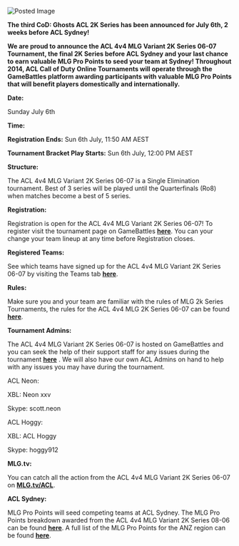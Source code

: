 ![Posted Image](http://i.imgur.com/u8KXzPx.jpg?1?8685)





**The third CoD: Ghosts ACL 2K Series has been announced for July 6th, 2 weeks before ACL Sydney!**





**We are proud to announce the ACL 4v4 MLG Variant 2K Series 06-07 Tournament, the final 2K Series before ACL Sydney and your last chance to earn valuable MLG Pro Points to seed your team at Sydney! Throughout 2014, ACL Call of Duty Online Tournaments will operate through the GameBattles platform awarding participants with valuable MLG Pro Points that will benefit players domestically and internationally.**





**Date:**


Sunday July 6th






**Time:**



**Registration Ends:**
 Sun 6th July, 11:50 AM AEST



**Tournament Bracket Play Starts:**
 Sun 6th July, 12:00 PM AEST






**Structure:**


The ACL 4v4 MLG Variant 2K Series 06-07 is a Single Elimination tournament. Best of 3 series will be played until the Quarterfinals (Ro8) when matches become a best of 5 series. 






**Registration:**


Registration is open for the ACL 4v4 MLG Variant 2K Series 06-07! To register visit the tournament page on GameBattles 
**[here](http://gamebattles.majorleaguegaming.com/xboxone/call-of-duty-ghosts/tournament/acl-4v4-mlg-variantseries-0/)**. You can your change your team lineup at any time before Registration closes. 






**Registered Teams:**


See which teams have signed up for the ACL 4v4 MLG Variant 2K Series 06-07 by visiting the Teams tab 
**[here](http://gamebattles.majorleaguegaming.com/xboxone/call-of-duty-ghosts/tournament/acl-4v4-mlg-variantseries-0/teams)**.






**Rules:**


Make sure you and your team are familiar with the rules of MLG 2k Series Tournaments, the rules for the ACL 4v4 MLG 2K Series 06-07 can be found 
**[here](http://gamebattles.majorleaguegaming.com/xboxone/call-of-duty-ghosts/tournament/acl-4v4-mlg-variantseries-0//rules)**.






**Tournament Admins:**


The ACL 4v4 MLG Variant 2K Series 06-07 is hosted on GameBattles and you can seek the help of their support staff for any issues during the tournament 
**[here](http://gamebattles.majorleaguegaming.com/xboxone/call-of-duty-ghosts/tournament/acl-4v4-mlg-variantseries-0/support)**
. We will also have our own ACL Admins on hand to help with any issues you may have during the tournament.






ACL Neon: 


XBL: Neon xxv


Skype: scott.neon






ACL Hoggy:

XBL: ACL Hoggy


Skype: hoggy912






**MLG.tv:**


You can catch all the action from the ACL 4v4 MLG Variant 2K Series 06-07 on 
**[MLG.tv/ACL](http://tv.majorleaguegaming.com/show/acl)**.






**ACL Sydney:**


MLG Pro Points will seed competing teams at ACL Sydney. The MLG Pro Points breakdown awarded from the ACL 4v4 MLG Variant 2K Series 08-06 can be found 
**[here](http://gamebattles.majorleaguegaming.com/xboxone/call-of-duty-ghosts/tournament/acl-4v4-mlg-variantseries-0/info)**. A full list of the MLG Pro Points for the ANZ region can be found 
**[here](http://gamebattles.majorleaguegaming.com/xbox360/call-of-duty-ghosts/pro-points?region=aus)**.